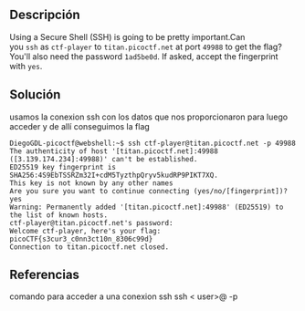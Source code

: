 ## Descripción

Using a Secure Shell (SSH) is going to be pretty important.Can you `ssh` as `ctf-player` to `titan.picoctf.net` at port `49988` to get the flag?You'll also need the password `1ad5be0d`. If asked, accept the fingerprint with `yes`.
## Solución

usamos la conexion ssh con los datos que nos proporcionaron para luego acceder y de allí conseguimos la flag

```
DiegoGDL-picoctf@webshell:~$ ssh ctf-player@titan.picoctf.net -p 49988
The authenticity of host '[titan.picoctf.net]:49988 ([3.139.174.234]:49988)' can't be established.
ED25519 key fingerprint is SHA256:4S9EbTSSRZm32I+cdM5TyzthpQryv5kudRP9PIKT7XQ.
This key is not known by any other names
Are you sure you want to continue connecting (yes/no/[fingerprint])? yes
Warning: Permanently added '[titan.picoctf.net]:49988' (ED25519) to the list of known hosts.
ctf-player@titan.picoctf.net's password: 
Welcome ctf-player, here's your flag: picoCTF{s3cur3_c0nn3ct10n_8306c99d}
Connection to titan.picoctf.net closed.
```

## Referencias
comando para acceder a una conexion ssh
ssh < user>@<servidor> -p <puerto>